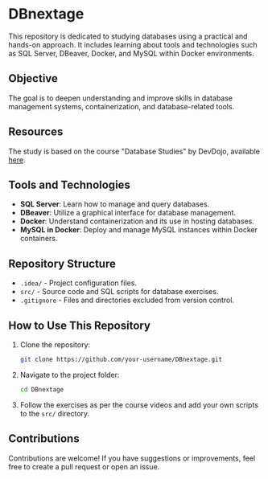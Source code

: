 # DBnextage

This repository is dedicated to studying databases using a practical and hands-on approach. It includes learning about tools and technologies such as SQL Server, DBeaver, Docker, and MySQL within Docker environments.

## Objective

The goal is to deepen understanding and improve skills in database management systems, containerization, and database-related tools.

## Resources

The study is based on the course "Database Studies" by DevDojo, available [here](https://www.youtube.com/watch?v=anwGFe5T0U8&list=PL62G310vn6nHAeLcycI39g3vHwbZ3fCKl&index=7&ab_channel=DevDojo).

## Tools and Technologies

- **SQL Server**: Learn how to manage and query databases.
- **DBeaver**: Utilize a graphical interface for database management.
- **Docker**: Understand containerization and its use in hosting databases.
- **MySQL in Docker**: Deploy and manage MySQL instances within Docker containers.

## Repository Structure

- `.idea/` - Project configuration files.
- `src/` - Source code and SQL scripts for database exercises.
- `.gitignore` - Files and directories excluded from version control.

## How to Use This Repository

1. Clone the repository:
   ```bash
   git clone https://github.com/your-username/DBnextage.git
   ```
2. Navigate to the project folder:
   ```bash
   cd DBnextage
   ```
3. Follow the exercises as per the course videos and add your own scripts to the `src/` directory.

## Contributions

Contributions are welcome! If you have suggestions or improvements, feel free to create a pull request or open an issue.
